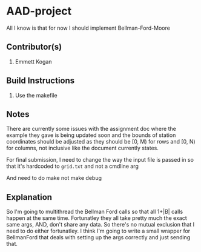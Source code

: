 # AAD-project
All I know is that for now I should implement Bellman-Ford-Moore

## Contributor(s)
1. Emmett Kogan

## Build Instructions
1. Use the makefile

## Notes
There are currently some issues with the assignment doc where the example they gave is being updated soon and the bounds of station coordinates should be adjusted as they should be [0, M) for rows and [0, N) for columns, not inclusive like the document currently states.

For final submission, I need to change the way the input file is passed in so that it's hardcoded to `grid.txt` and not a cmdline arg

And need to do make not make debug

## Explanation

So I'm going to multithread the Bellman Ford calls so that all 1+|B| calls happen at the same time. Fortunatley they all take pretty much the exact same args, AND, don't share any data. So there's no mutual exclusion that I need to do either fortunatley. I think I'm going to write a small wrapper for BellmanFord that deals with setting up the args correctly and just sending that.